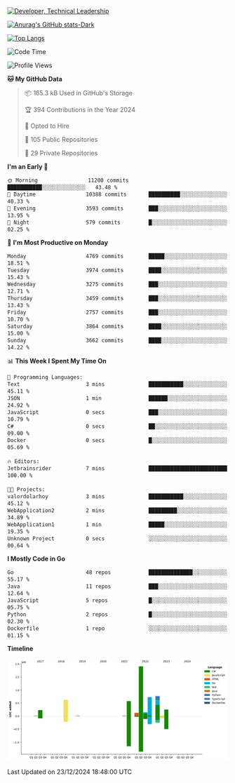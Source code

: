 <div>
  <a href="https://www.linkedin.com/in/arielpineiro/" target="_blank" rel="nofollow noopener noreferrer">
    <img src="https://img.shields.io/badge/-LinkedIn-%230077B5?style=for-the-badge&logo=linkedin&logoColor=white" alt="Developer, Technical Leadership" title="Ariel Piñeiro">
  </a>
</div>

[![Anurag's GitHub stats-Dark](https://github-readme-stats.vercel.app/api?username=arielsrv&show_icons=true&theme=dark#gh-dark-mode-only)](https://github.com/anuraghazra/github-readme-stats#gh-dark-mode-only)

[![Top Langs](https://github-readme-stats.vercel.app/api/top-langs/?username=arielsrv&layout=compact&langs_count=10&theme=dark#gh-dark-mode-only)](https://github.com/anuraghazra/github-readme-stats&theme=dark#gh-dark-mode-only)

<!--START_SECTION:waka-->
![Code Time](http://img.shields.io/badge/Code%20Time-1%2C107%20hrs%2044%20mins-blue)

![Profile Views](http://img.shields.io/badge/Profile%20Views-0-blue)

**🐱 My GitHub Data** 

> 📦 165.3 kB Used in GitHub's Storage 
 > 
> 🏆 394 Contributions in the Year 2024
 > 
> 💼 Opted to Hire
 > 
> 📜 105 Public Repositories 
 > 
> 🔑 29 Private Repositories 
 > 
**I'm an Early 🐤** 

```text
🌞 Morning                11200 commits       ███████████░░░░░░░░░░░░░░   43.48 % 
🌆 Daytime                10388 commits       ██████████░░░░░░░░░░░░░░░   40.33 % 
🌃 Evening                3593 commits        ███░░░░░░░░░░░░░░░░░░░░░░   13.95 % 
🌙 Night                  579 commits         █░░░░░░░░░░░░░░░░░░░░░░░░   02.25 % 
```
📅 **I'm Most Productive on Monday** 

```text
Monday                   4769 commits        █████░░░░░░░░░░░░░░░░░░░░   18.51 % 
Tuesday                  3974 commits        ████░░░░░░░░░░░░░░░░░░░░░   15.43 % 
Wednesday                3275 commits        ███░░░░░░░░░░░░░░░░░░░░░░   12.71 % 
Thursday                 3459 commits        ███░░░░░░░░░░░░░░░░░░░░░░   13.43 % 
Friday                   2757 commits        ███░░░░░░░░░░░░░░░░░░░░░░   10.70 % 
Saturday                 3864 commits        ████░░░░░░░░░░░░░░░░░░░░░   15.00 % 
Sunday                   3662 commits        ████░░░░░░░░░░░░░░░░░░░░░   14.22 % 
```


📊 **This Week I Spent My Time On** 

```text
💬 Programming Languages: 
Text                     3 mins              ███████████░░░░░░░░░░░░░░   45.11 % 
JSON                     1 min               ██████░░░░░░░░░░░░░░░░░░░   24.92 % 
JavaScript               0 secs              ███░░░░░░░░░░░░░░░░░░░░░░   10.79 % 
C#                       0 secs              ██░░░░░░░░░░░░░░░░░░░░░░░   09.00 % 
Docker                   0 secs              █░░░░░░░░░░░░░░░░░░░░░░░░   05.69 % 

🔥 Editors: 
Jetbrainsrider           7 mins              █████████████████████████   100.00 % 

🐱‍💻 Projects: 
valordolarhoy            3 mins              ███████████░░░░░░░░░░░░░░   45.12 % 
WebApplication2          2 mins              █████████░░░░░░░░░░░░░░░░   34.89 % 
WebApplication1          1 min               █████░░░░░░░░░░░░░░░░░░░░   19.35 % 
Unknown Project          0 secs              ░░░░░░░░░░░░░░░░░░░░░░░░░   00.64 % 
```

**I Mostly Code in Go** 

```text
Go                       48 repos            ██████████████░░░░░░░░░░░   55.17 % 
Java                     11 repos            ███░░░░░░░░░░░░░░░░░░░░░░   12.64 % 
JavaScript               5 repos             █░░░░░░░░░░░░░░░░░░░░░░░░   05.75 % 
Python                   2 repos             █░░░░░░░░░░░░░░░░░░░░░░░░   02.30 % 
Dockerfile               1 repo              ░░░░░░░░░░░░░░░░░░░░░░░░░   01.15 % 
```



**Timeline**

![Lines of Code chart](https://raw.githubusercontent.com/arielsrv/arielsrv/main/assets/bar_graph.png)


 Last Updated on 23/12/2024 18:48:00 UTC
<!--END_SECTION:waka-->

